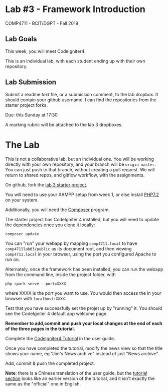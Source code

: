 # Lab #3 - Framework Introduction
COMP4711 - BCIT/DGPT - Fall 2019

## Lab Goals

This week, you will meet CodeIgniter4.

This is an individual lab, with each student ending up with their own repository.


## Lab Submission

Submit a readme *text* file, or a submission comment, to the lab dropbox. 
It should contain your github username. I can find the repositories from
the starter project forks.

Due: this Sunday at 17:30

A marking rubric will be attached to the lab 3 dropboxes.


# The Lab

This is not a collaborative lab, but an individual one.
You will be working directly with your own repository,
and your branch will be `origin master`. You can just push to that
branch, without creating a pull request.
We will return to shared repos, and gitflow workflow, with the assignments. 

On github, fork the [lab 3 starter project](https://github.com/jedi-academy/dgpt4711lab03).

You will need to use your XAMPP setup from week 1, or else install [PHP7.2](https://www.php.net/) on your system.

Additionally, you will need the [Composer](https://getcomposer.org/) program.

The starter project has CodeIgniter 4 installed, but you will need to update
the dependencies once you clone it locally:

    composer update

You can "run" your webapp by mapping `comp4711.local` to have `comp4711lab03/public` as its document root,
and then viewing `comp4711.local` in your browser, using the port you configured Apache to run on.

Alternately, once the framework has been installed, you can run the webapp from the command line, inside
the project folder, with 

    php spark serve --port=XXXX

where XXXX is the port you want to use. 
You would then access the in your browser with `localhost:XXXX`.

Test that you have successfully set the projet up by "running" it. 
You should see the CodeIgniter 4 default app welcome page.

**Remember to add,commit and push your local changes at the end of each of the three pages in the tutorial.**

Complete the [CodeIgniter4 Tutorial](https://codeigniter4.github.io/userguide/tutorial/index.html) in the user guide.

Once you have completed the tutorial, modify the news view so that the 
title shows your name, eg "Jim's News archive" instead of just "News archive".

Add, commit & push the completed project.

**Note**: there is a Chinese translation of the user guide, but the 
[tutorial section](https://codeigniter-chinese.github.io/codeigniter4-user-guide/tutorial/index.html#) looks like
an earlier version of the tutorial, and it isn't exactly the same as the "official" one in English.
